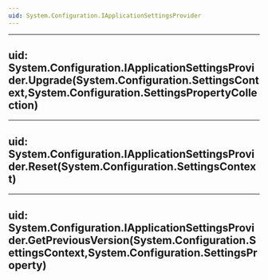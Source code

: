 ```yaml
---
uid: System.Configuration.IApplicationSettingsProvider
---
```


---
uid: System.Configuration.IApplicationSettingsProvider.Upgrade(System.Configuration.SettingsContext,System.Configuration.SettingsPropertyCollection)
---

---
uid: System.Configuration.IApplicationSettingsProvider.Reset(System.Configuration.SettingsContext)
---

---
uid: System.Configuration.IApplicationSettingsProvider.GetPreviousVersion(System.Configuration.SettingsContext,System.Configuration.SettingsProperty)
---

